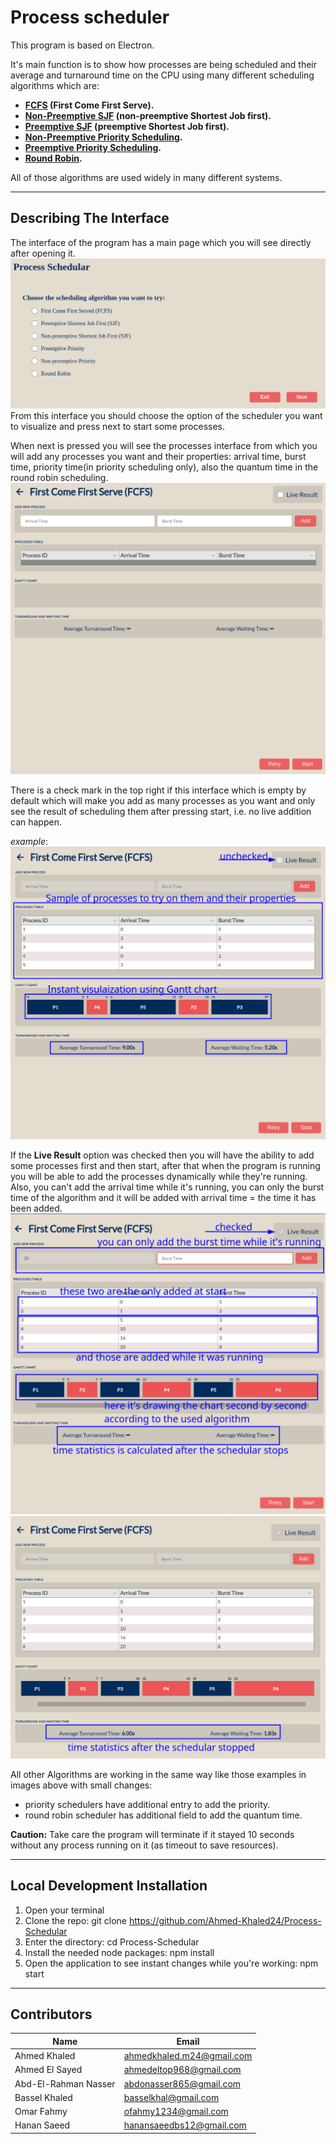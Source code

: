 # Process scheduler
This program is based on Electron.

It's main function is to show how processes are being scheduled and their average and turnaround time on the CPU using many different scheduling algorithms which are:
* **[FCFS](https://www.educative.io/answers/first-come-first-served-fcfs-scheduling-algorithm)
 (First Come First Serve).**
* **[Non-Preemptive SJF](https://www.guru99.com/shortest-job-first-sjf-scheduling.html) (non-preemptive Shortest Job first).**
* **[Preemptive SJF](https://www.guru99.com/shortest-job-first-sjf-scheduling.html#:~:text=26/5%20%3D%205.2-,Preemptive%20SJF,-In%20Preemptive%20SJF) (preemptive Shortest Job first).**
* **[Non-Preemptive Priority Scheduling](https://www.educative.io/answers/what-is-a-non-preemptive-priority-scheduling-algorithm).**
* **[Preemptive Priority Scheduling](https://www.educative.io/answers/what-is-preemptive-priority-scheduling-algorithm).**
* **[Round Robin](https://www.guru99.com/round-robin-scheduling-example.html).**

All of those algorithms are used widely in many different systems.
___
## Describing The Interface
The interface of the program has a main page which you will see directly after opening it.
![Main Interface](./images/main-interface.png)
From this interface you should choose the option of the scheduler you want to visualize and press next to start some processes.

When next is pressed you will see the processes interface from which you will add any processes you want and their properties: arrival time, burst time, priority time(in priority scheduling only), also the quantum time in the round robin scheduling.
![Scheduling Interface](./images/scheduling-interface.png)

There is a check mark in the top right if this interface which is empty by default which will make you add as many processes as you want and only see the result of scheduling them after pressing start, i.e. no live addition can happen.

*example*: ![scheduling in not live mode](./images/not-live-example.png)

If the **Live Result** option was checked then you will have the ability to add some processes first and then start, after that when the program is running you will be able to add the processes dynamically while they're running. Also, you can't add the arrival time while it's running, you can only the burst time of the algorithm and it will be added with arrival time = the time it has been added.
![Live Example](./images/live-example.png)
![Live Example Time Statistics](./images/time-stats.png)

All other Algorithms are working in the same way like those examples in images above with small changes:
*  priority schedulers have additional entry to add the priority.
*  round robin scheduler has additional field to add the quantum time.

**Caution:** Take care the program will terminate if it stayed 10 seconds without any process running on it (as timeout to save resources).
___
## Local Development Installation
1. Open your terminal
2. Clone the repo: git clone https://github.com/Ahmed-Khaled24/Process-Schedular
3. Enter the directory: cd Process-Schedular
4. Install the needed node packages: npm install
5. Open the application to see instant changes while you're working: npm start

___
## Contributors
| Name                 	| Email                     	|
|----------------------	|---------------------------	|
| Ahmed Khaled         	| ahmedkhaled.m24@gmail.com 	|
| Ahmed El Sayed       	| ahmedeltop968@gmail.com   	|
| Abd-El-Rahman Nasser 	| abdonasser865@gmail.com   	|
| Bassel Khaled        	| basselkhal@gmail.com      	|
| Omar Fahmy           	| ofahmy1234@gmail.com      	|
| Hanan Saeed          	| hanansaeedbs12@gmail.com  	|